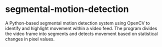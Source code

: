 # segmental-motion-detection
A Python-based segmental motion detection system using OpenCV to identify and highlight movement within a video feed. The program divides the video frame into segments and detects movement based on statistical changes in pixel values.
